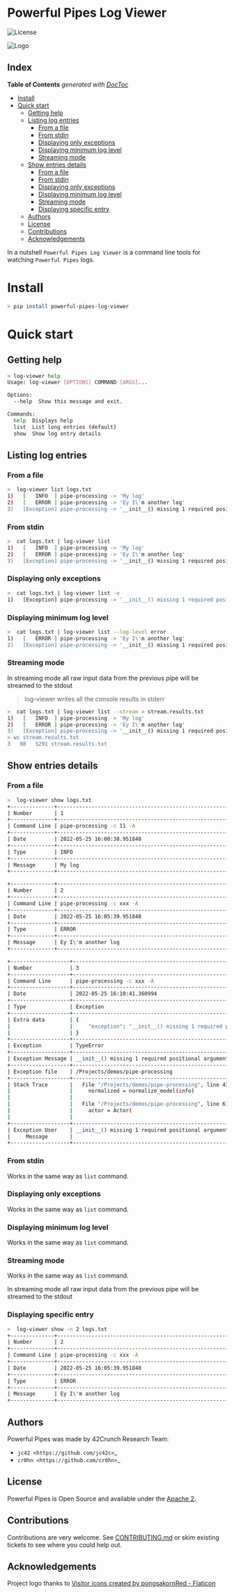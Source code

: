 # Powerful Pipes Log Viewer

![License](https://img.shields.io/badge/APACHE-2-SUCCESS)

![Logo](https://raw.githubusercontent.com/42Crunch/powerful-pipes-log-viewer/main/docs/logo-250x250.png)

## Index
<!-- START doctoc generated TOC please keep comment here to allow auto update -->
<!-- DON'T EDIT THIS SECTION, INSTEAD RE-RUN doctoc TO UPDATE -->
**Table of Contents**  *generated with [DocToc](https://github.com/thlorenz/doctoc)*

- [Install](#install)
- [Quick start](#quick-start)
  - [Getting help](#getting-help)
  - [Listing log entries](#listing-log-entries)
    - [From a file](#from-a-file)
    - [From stdin](#from-stdin)
    - [Displaying only exceptions](#displaying-only-exceptions)
    - [Displaying minimum log level](#displaying-minimum-log-level)
    - [Streaming mode](#streaming-mode)
  - [Show entries details](#show-entries-details)
    - [From a file](#from-a-file-1)
    - [From stdin](#from-stdin-1)
    - [Displaying only exceptions](#displaying-only-exceptions-1)
    - [Displaying minimum log level](#displaying-minimum-log-level-1)
    - [Streaming mode](#streaming-mode-1)
    - [Displaying specific entry](#displaying-specific-entry)
  - [Authors](#authors)
  - [License](#license)
  - [Contributions](#contributions)
  - [Acknowledgements](#acknowledgements)

<!-- END doctoc generated TOC please keep comment here to allow auto update -->

In a nutshell ``Powerful Pipes Log Viewer`` is a command line tools for watching ``Powerful Pipes`` logs.

# Install

```bash
> pip install powerful-pipes-log-viewer 
```

# Quick start

## Getting help

```bash
> log-viewer help 
Usage: log-viewer [OPTIONS] COMMAND [ARGS]...

Options:
  --help  Show this message and exit.

Commands:
  help  Displays help
  list  List long entries (default)
  show  Show log entry details
```

## Listing log entries

### From a file

```bash
>  log-viewer list logs.txt
1)   [   INFO  ] pipe-processing -> 'My log'
2)   [   ERROR ] pipe-processing -> 'Ey I\'m another log'
3)   [Exception] pipe-processing -> '__init__() missing 1 required positional argument: 'source_raw''
```

### From stdin

```bash
>  cat logs.txt | log-viewer list
1)   [   INFO  ] pipe-processing -> 'My log'
2)   [   ERROR ] pipe-processing -> 'Ey I\'m another log'
3)   [Exception] pipe-processing -> '__init__() missing 1 required positional argument: 'source_raw''
```

### Displaying only exceptions

```bash
>  cat logs.txt | log-viewer list -e
1)   [Exception] pipe-processing -> '__init__() missing 1 required positional argument: 'source_raw''
```

### Displaying minimum log level

```bash
>  cat logs.txt | log-viewer list --log-level error
1)   [   ERROR ] pipe-processing -> 'Ey I\'m another log'
2)   [Exception] pipe-processing -> '__init__() missing 1 required positional argument: 'source_raw''
```

### Streaming mode

In streaming mode all raw input data from the previous pipe will be streamed to the stdout

> log-viewer writes all the console results in stderr

```bash
>  cat logs.txt | log-viewer list --stream > stream.results.txt
1)   [   INFO  ] pipe-processing -> 'My log'
2)   [   ERROR ] pipe-processing -> 'Ey I\'m another log'
3)   [Exception] pipe-processing -> '__init__() missing 1 required positional argument: 'source_raw''
> wc stream.results.txt
3   98   5291 stream.results.txt
```

## Show entries details

### From a file

```bash
>  log-viewer show logs.txt
+--------------+------------------------------------------------------------------------------------------+
| Number       | 1                                                                                        |
+--------------+------------------------------------------------------------------------------------------+
| Command Line | pipe-processing -c 11 -A                                                                 |
+--------------+------------------------------------------------------------------------------------------+
| Date         | 2022-05-25 16:00:38.951848                                                               |
+--------------+------------------------------------------------------------------------------------------+
| Type         | INFO                                                                                     |
+--------------+------------------------------------------------------------------------------------------+
| Message      | My log                                                                                   |
+--------------+------------------------------------------------------------------------------------------+

+--------------+------------------------------------------------------------------------------------------+
| Number       | 2                                                                                        |
+--------------+------------------------------------------------------------------------------------------+
| Command Line | pipe-processing -c xxx -A                                                                |
+--------------+------------------------------------------------------------------------------------------+
| Date         | 2022-05-25 16:05:39.951848                                                               |
+--------------+------------------------------------------------------------------------------------------+
| Type         | ERROR                                                                                    |
+--------------+------------------------------------------------------------------------------------------+
| Message      | Ey I\'m another log                                                                      |
+--------------+------------------------------------------------------------------------------------------+

+-------------------+---------------------------------------------------------------------------------------------------------------------------------+
| Number            | 3                                                                                                                               |
+-------------------+---------------------------------------------------------------------------------------------------------------------------------+
| Command Line      | pipe-processing -c xxx -A                                                                                                       |
+-------------------+---------------------------------------------------------------------------------------------------------------------------------+
| Date              | 2022-05-25 16:10:41.360994                                                                                                      |
+-------------------+---------------------------------------------------------------------------------------------------------------------------------+
| Type              | Exception                                                                                                                       |
+-------------------+---------------------------------------------------------------------------------------------------------------------------------+
| Extra data        | {                                                                                                                               |
|                   |     "exception": "__init__() missing 1 required positional argument: 'source_raw'"                                              |
|                   | }                                                                                                                               |
+-------------------+---------------------------------------------------------------------------------------------------------------------------------+
| Exception         | TypeError                                                                                                                       |
+-------------------+---------------------------------------------------------------------------------------------------------------------------------+
| Exception Message | __init__() missing 1 required positional argument: 'source_raw'                                                                 |
+-------------------+---------------------------------------------------------------------------------------------------------------------------------+
| Exception file    | /Projects/demos/pipe-processing                                                                                                 |
+-------------------+---------------------------------------------------------------------------------------------------------------------------------+
| Stack Trace       |   File "/Projects/demos/pipe-processing", line 430, in actor_model                                                              |
|                   |     normalized = normalize_model(info)                                                                                          |
|                   |                                                                                                                                 |
|                   |   File "/Projects/demos/pipe-processing", line 61, in actor_model_loader                                                        |
|                   |     actor = Actor(                                                                                                              |
|                   |                                                                                                                                 |
+-------------------+---------------------------------------------------------------------------------------------------------------------------------+
| Exception User    | __init__() missing 1 required positional argument: 'source_raw'                                                                 |
|     Message       |                                                                                                                                 |
+-------------------+---------------------------------------------------------------------------------------------------------------------------------+
```

### From stdin

Works in the same way as ``list`` command.

### Displaying only exceptions

Works in the same way as ``list`` command.

### Displaying minimum log level

Works in the same way as ``list`` command.

### Streaming mode

Works in the same way as ``list`` command.

In streaming mode all raw input data from the previous pipe will be streamed to the stdout

### Displaying specific entry

```bash
>  log-viewer show -n 2 logs.txt
+--------------+------------------------------------------------------------------------------------------+
| Number       | 2                                                                                        |
+--------------+------------------------------------------------------------------------------------------+
| Command Line | pipe-processing -c xxx -A                                                                |
+--------------+------------------------------------------------------------------------------------------+
| Date         | 2022-05-25 16:05:39.951848                                                               |
+--------------+------------------------------------------------------------------------------------------+
| Type         | ERROR                                                                                    |
+--------------+------------------------------------------------------------------------------------------+
| Message      | Ey I\'m another log                                                                      |
+--------------+------------------------------------------------------------------------------------------+
```

## Authors

Powerful Pipes was made by 42Crunch Research Team:

- `jc42 <https://github.com/jc42c>`_
- `cr0hn <https://github.com/cr0hn>`_


## License

Powerful Pipes is Open Source and available under the [Apache 2](https://github.com/42crunch/powerful-pipes-log-viewer/blob/main/LICENSE).

## Contributions

Contributions are very welcome. See [CONTRIBUTING.md](https://github.com/42crunch/powerful-pipes-log-viewer/blob/main/CONTRIBUTING.md) or skim existing tickets to see where you could help out.

Acknowledgements
----------------

Project logo thanks to [Visitor icons created by pongsakornRed - Flaticon](https://www.flaticon.com/free-icons/visitor)
